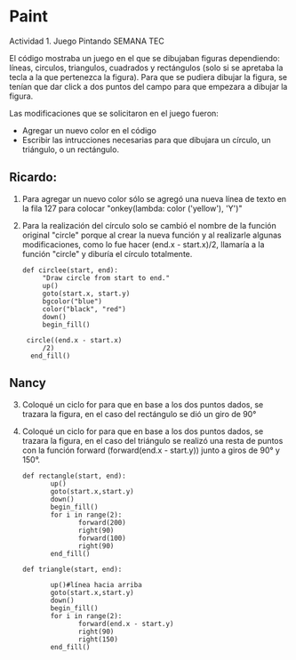 # Paint
Actividad 1. Juego Pintando SEMANA TEC

El código mostraba un juego en el que se dibujaban figuras dependiendo: líneas, circulos, triangulos, cuadrados y rectángulos (solo si se apretaba la tecla a la que pertenezca la figura).
Para que se pudiera dibujar la figura, se tenían que dar click a dos puntos del campo para que empezara a dibujar la figura.

Las modificaciones que se solicitaron en el juego fueron: 

* Agregar un nuevo color en el código
* Escribir las intrucciones necesarias para que dibujara un círculo, un triángulo, o un rectángulo.



## Ricardo:
1. Para agregar un nuevo color sólo se agregó una nueva línea de texto en la fila 127 para colocar "onkey(lambda: color ('yellow'), 'Y')"
2. Para la realización del círculo solo se cambió el nombre de la función original "circle" porque al crear la nueva función y al realizarle algunas modificaciones, como lo fue hacer (end.x - start.x)/2, llamaría a la función "circle" y diburía el círculo totalmente.


       def circlee(start, end):
            "Draw circle from start to end."
            up()
            goto(start.x, start.y)
            bgcolor("blue")
            color("black", "red")
            down()
            begin_fill()

        circle((end.x - start.x)
            /2)
         end_fill()


## Nancy
3. Coloqué un ciclo for para que en base a los dos puntos dados, se trazara la figura, en el caso del rectángulo se dió un giro de 90°
4. Coloqué un ciclo for para que en base a los dos puntos dados, se trazara la figura, en el caso del triángulo se realizó una resta de puntos con la función forward (forward(end.x - start.y)) junto a giros de 90° y 150°.

       def rectangle(start, end):
              up()
              goto(start.x,start.y)
              down()
              begin_fill()
              for i in range(2):
                     forward(200)
                     right(90)
                     forward(100)
                     right(90)
              end_fill()

       def triangle(start, end):

              up()#línea hacia arriba
              goto(start.x,start.y)
              down()
              begin_fill()
              for i in range(2):
                     forward(end.x - start.y)
                     right(90)
                     right(150)
              end_fill()
  
